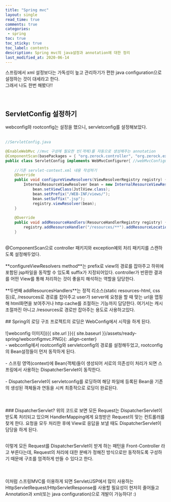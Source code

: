 ```yaml
---
title: "Spring mvc"    
layout: single    
read_time: true    
comments: true   
categories: 
 - spring  
toc: true    
toc_sticky: true    
toc_label: contents    
description: Spring mvc의 java설정과 annotation에 대한 정리  
last_modified_at: 2020-06-14   
---
```

스프링에서 xml 설정보다는 가독성이 높고 관리하기가 편한 java configuration으로 설정하는 것이 대세라고 한다.  
그래서 나도 한번 해봤다!! 
<br>
<br>
<br>
## ServletConfig 설정하기
webconfig와 rootconfig는 설정을 했으니, servletconfig를 설정해보았다.
<br>
<br>
```java
//ServletConfig.java

@EnableWebMvc //mvc 구성에 필요한 빈(객체)를 자동으로 생성해주는 annotation
@ComponentScan(basePackages = { "org.zerock.controller", "org.zerock.exception"})
public class ServletConfig implements WebMvcConfigurer{ //webMvcConfigurer: 생성된 빈을 커스터마이징 가능하게 해줌
	
	//기존 servlet-context.xml 내용 작성하기
	@Override
	public void configureViewResolvers(ViewResolverRegistry registry) {
		InternalResourceViewResolver bean = new InternalResourceViewResolver();
			bean.setViewClass(JstlView.class);
			bean.setPrefix("/WEB-INF/views/");
			bean.setSuffix(".jsp");
			registry.viewResolver(bean);
	}
	
	@Override
	public void addResourceHandlers(ResourceHandlerRegistry registry) {
		registry.addResourceHandler("/resources/**").addResourceLocations("/resources/");
	}

```
<br>
@ComponentScan으로 controller 패키지와 exception예외 처리 패키지를 스캔하도록 설정해두었다. 
<br>
<br>
**configureViewResolvers method**는 prefix로 view의 경로를 잡아주고 하위에 포함된 jsp파일을 동작할 수 있도록 suffix가 지정되어있다. 
controller가 반환한 결과를 어떤 View를 통해 처리하는 것이 좋을지 해석하는 역할을 담당한다.  
<br>
<br>
**두번째 addResourcesHandlers**는 정적 리소스(static resources-html, css등)로, /resources로 경로를 잡아주고 user가 server에 요청을 할 때 맞는 url을 맵핑해 html화면을 보여주거나 http cache를 조절하는 기능까지 담당한다.   
여기서는 캐시 조절까진 아니고 /resources로 경로만 잡아주는 용도로 사용하고있다.  
<br>
<br>
## Spring의 로딩 구조
프로젝트의 로딩은 WebConfig에서 시작을 하게 된다.
<br>
<br>
![webconfig 이미지]({{ site.url }}{{ site.baseurl }}/assets/ready-spring/webconfigmvc.PNG){: .align-center}  
<br>
- webconfig에서 rootconfig와 servletconfig의 경로를 설정해두었고, rootconfig의 Bean설정들이 먼저 동작하게 된다.<br><br>
- 스프링 영역(context)에 Bean(객체)들이 생성되어 서로의 의존성이 처리가 되면 스프링에서 사용하는 DispatcherServlet이 동작한다.<br><br>
- DispatcherServlet이 servletconfig를 로딩하여 해당 파일에 등록된 Bean을 기존의 생성된 객체들과 연동을 시켜 최종적으로 로딩이 완료된다.<br><br>  
<br>
<br>
### DispatcherServlet?
위의 코드로 보면 모든 Request는 DispatcherServlet이 받도록 처리되고 있으며 HandlerMapping에게 요청받은 Request의 맞는 컨트롤러를 
찾게 한다. 요청을 모두 처리한 후에 View로 응답을 보낼 때도 DispatcherServlet이 담당을 하게 된다.  
<br>
<br>

이렇게 모든 Request를 DispatcherServlet이 받게 하는 패턴을 Front-Controller 라고 부른다는데, Request의 처리에 대한 분배가
정해진 방식으로만 동작하도록 구성하기 때문에 구조를 엄격하게 만들 수 있다고 한다.  
<br>
<br>
<br>
이처럼 스프링MVC를 이용하게 되면 Servlet/JSP에서 많이 사용하는 HttpServletRequest/HttpServletResponse를 사용할 필요성이 현저히 줄어들고 
Annotation과 xml(또는 java configuration)으로 개발이 가능하다! :) 
<br>
<br>
<br>
<br>








